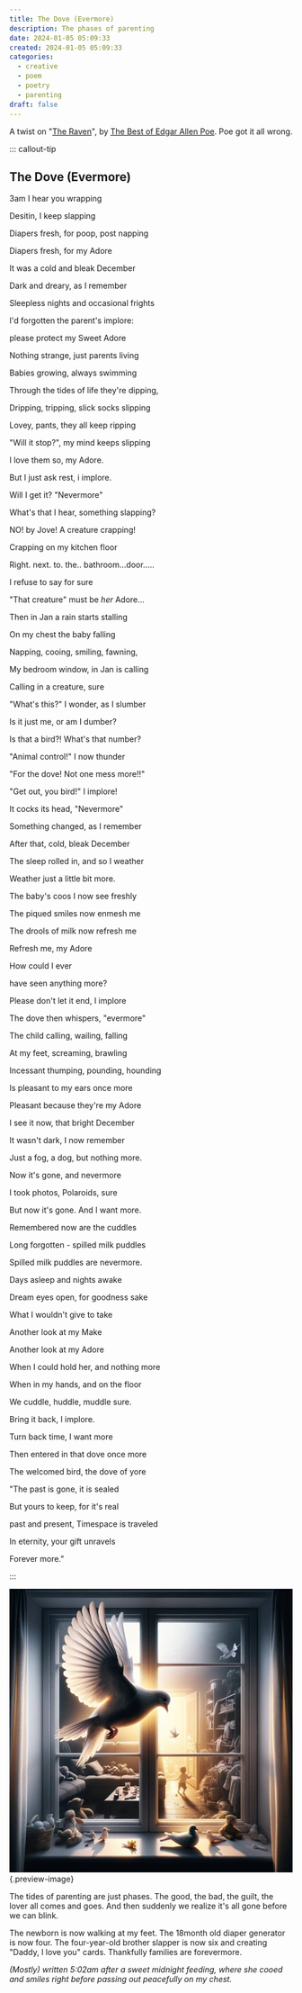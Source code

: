 ```yaml
---
title: The Dove (Evermore)
description: The phases of parenting
date: 2024-01-05 05:09:33
created: 2024-01-05 05:09:33
categories:
  - creative
  - poem
  - poetry
  - parenting
draft: false
---
```

A twist on "[The Raven](https://www.poetryfoundation.org/poems/48860/the-raven)", by [The Best of Edgar Allen Poe](../book-review/the-best-of-edgar-allen-poe.md). Poe got it all wrong. 



::: callout-tip
## The Dove (Evermore)


3am I hear you wrapping 

Desitin, I keep slapping

Diapers fresh, for poop, post napping

Diapers fresh, for my Adore


It was a cold and bleak December 

Dark and dreary, as I remember 

Sleepless nights and occasional frights 

I'd forgotten the parent's implore:

please protect my Sweet Adore


Nothing strange, just parents living

Babies growing, always swimming

Through the tides of life they're dipping,

Dripping, tripping, slick socks slipping

Lovey, pants, they all keep ripping

"Will it stop?", my mind keeps slipping

I love them so, my Adore.

But I just ask rest, i implore. 

Will I get it? "Nevermore"


What's that I hear, something slapping?

NO! by Jove! A creature crapping!

Crapping on my kitchen floor

Right. next. to. the.. bathroom...door.....

I refuse to say for sure

"That creature" must be *her* Adore...




Then in Jan a rain starts stalling

On my chest the baby falling

Napping, cooing, smiling, fawning,

My bedroom window, in Jan is calling

Calling in a creature, sure


"What's this?" I wonder, as I slumber 

Is it just me, or am I dumber?

Is that a bird?! What's that number?

"Animal control!" I now thunder

"For the dove! Not one mess more!!"

"Get out, you bird!" I implore!

It cocks its head, "Nevermore"


Something changed, as I remember

After that, cold, bleak December

The sleep rolled in, and so I weather

Weather just a little bit more. 


The baby's coos I now see freshly

The piqued smiles now enmesh me 

The drools of milk now refresh me

Refresh me, my Adore

How could I ever

have seen anything more?

Please don't let it end, I implore

The dove then whispers, "evermore"


The child calling, wailing, falling

At my feet, screaming, brawling

Incessant thumping, pounding, hounding

Is pleasant to my ears once more

Pleasant because they're my Adore


I see it now, that bright December 

It wasn't dark, I now remember

Just a fog, a dog, but nothing more. 

Now it's gone, and nevermore  

I took photos, Polaroids, sure

But now it's gone. And I want more. 


Remembered now are the cuddles

Long forgotten - spilled milk puddles 

Spilled milk puddles are nevermore. 


Days asleep and nights awake

Dream eyes open, for goodness sake

What I wouldn't give to take

Another look at my Make

Another look at my Adore

When I could hold her, and nothing more 

When in my hands, and on the floor

We cuddle, huddle, muddle sure. 

Bring it back, I implore. 

Turn back time, I want more 



Then entered in that dove once more 

The welcomed bird, the dove of yore

"The past is gone, it is sealed

But yours to keep, for it's real

past and present, Timespace is traveled

In eternity, your gift unravels

Forever more."

:::

![Messy rooms, a memory forevermore ](../img/dalle-dove-windowsill-messy-toys-light.jpeg){.preview-image}

The tides of parenting are just phases. The good, the bad, the guilt, the lover all comes and goes. And then suddenly we realize it's all gone before we can blink. 

The newborn is now walking at my feet. The 18month old diaper generator is now four. The four-year-old brother slapper is now six and creating "Daddy, I love you" cards. Thankfully families are forevermore. 

*(Mostly) written 5:02am after a sweet midnight feeding, where she cooed and smiles right before passing out peacefully on my chest.* 